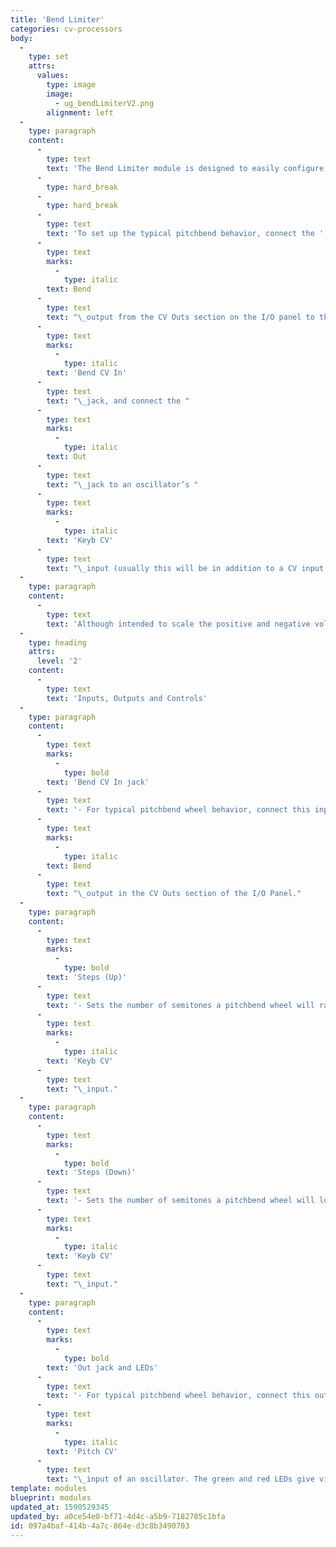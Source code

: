 ```yaml
---
title: 'Bend Limiter'
categories: cv-processors
body:
  -
    type: set
    attrs:
      values:
        type: image
        image:
          - ug_bendLimiterV2.png
        alignment: left
  -
    type: paragraph
    content:
      -
        type: text
        text: 'The Bend Limiter module is designed to easily configure incoming pitchbend messages received from a MIDI keyboard or DAW to “bend” the pitch of an oscillator up and down in different amounts from zero to 60 semitones (five octaves).'
      -
        type: hard_break
      -
        type: hard_break
      -
        type: text
        text: 'To set up the typical pitchbend behavior, connect the '
      -
        type: text
        marks:
          -
            type: italic
        text: Bend
      -
        type: text
        text: "\_output from the CV Outs section on the I/O panel to the "
      -
        type: text
        marks:
          -
            type: italic
        text: 'Bend CV In'
      -
        type: text
        text: "\_jack, and connect the "
      -
        type: text
        marks:
          -
            type: italic
        text: Out
      -
        type: text
        text: "\_jack to an oscillator’s "
      -
        type: text
        marks:
          -
            type: italic
        text: 'Keyb CV'
      -
        type: text
        text: "\_input (usually this will be in addition to a CV input from a keyboard or sequencer)."
  -
    type: paragraph
    content:
      -
        type: text
        text: 'Although intended to scale the positive and negative voltages received from a pitchbend wheel, any signal can be altered. Try running an LFO through it. The amplitude of the positive and negative portions of its waveform can be scaled allowing the depth of modulation to be adjusted in each direction independently!'
  -
    type: heading
    attrs:
      level: '2'
    content:
      -
        type: text
        text: 'Inputs, Outputs and Controls'
  -
    type: paragraph
    content:
      -
        type: text
        marks:
          -
            type: bold
        text: 'Bend CV In jack'
      -
        type: text
        text: '- For typical pitchbend wheel behavior, connect this input to the '
      -
        type: text
        marks:
          -
            type: italic
        text: Bend
      -
        type: text
        text: "\_output in the CV Outs section of the I/O Panel."
  -
    type: paragraph
    content:
      -
        type: text
        marks:
          -
            type: bold
        text: 'Steps (Up)'
      -
        type: text
        text: '- Sets the number of semitones a pitchbend wheel will raise the pitch of an oscillator when patched to its '
      -
        type: text
        marks:
          -
            type: italic
        text: 'Keyb CV'
      -
        type: text
        text: "\_input."
  -
    type: paragraph
    content:
      -
        type: text
        marks:
          -
            type: bold
        text: 'Steps (Down)'
      -
        type: text
        text: '- Sets the number of semitones a pitchbend wheel will lower the pitch of an oscillator when patched to its '
      -
        type: text
        marks:
          -
            type: italic
        text: 'Keyb CV'
      -
        type: text
        text: "\_input."
  -
    type: paragraph
    content:
      -
        type: text
        marks:
          -
            type: bold
        text: 'Out jack and LEDs'
      -
        type: text
        text: '- For typical pitchbend wheel behavior, connect this output to the '
      -
        type: text
        marks:
          -
            type: italic
        text: 'Pitch CV'
      -
        type: text
        text: "\_input of an oscillator. The green and red LEDs give visual feedback of when the output voltage is positive and negative respectively."
template: modules
blueprint: modules
updated_at: 1590529345
updated_by: a0ce54e0-bf71-4d4c-a5b9-7182705c1bfa
id: 097a4baf-414b-4a7c-864e-d3c8b3490703
---
```


